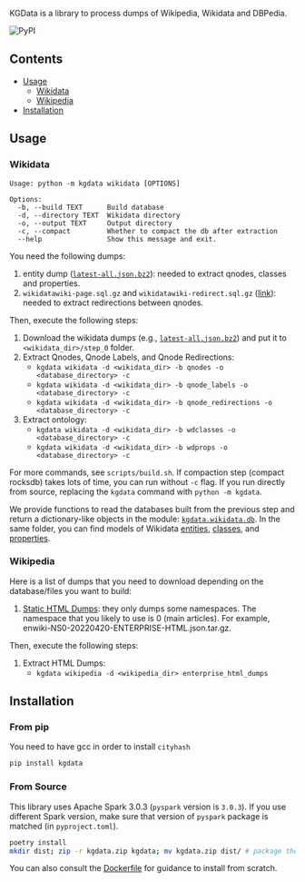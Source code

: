 KGData is a library to process dumps of Wikipedia, Wikidata and DBPedia.

![PyPI](https://img.shields.io/pypi/v/kgdata)

## Contents

<!--ts-->

- [Usage](#usage)
  - [Wikidata](#wikidata)
  - [Wikipedia](#wikipedia)
- [Installation](#installation)
<!--te-->

## Usage

### Wikidata

```
Usage: python -m kgdata wikidata [OPTIONS]

Options:
  -b, --build TEXT      Build database
  -d, --directory TEXT  Wikidata directory
  -o, --output TEXT     Output directory
  -c, --compact         Whether to compact the db after extraction
  --help                Show this message and exit.
```

You need the following dumps:

1. entity dump ([`latest-all.json.bz2`](https://dumps.wikimedia.org/wikidatawiki/entities/20200518/wikidata-20200518-all.json.bz2)): needed to extract qnodes, classes and properties.
2. `wikidatawiki-page.sql.gz` and `wikidatawiki-redirect.sql.gz` ([link](https://dumps.wikimedia.org/wikidatawiki)): needed to extract redirections between qnodes.

Then, execute the following steps:

1.  Download the wikidata dumps (e.g., [`latest-all.json.bz2`](https://dumps.wikimedia.org/wikidatawiki/entities/20200518/wikidata-20200518-all.json.bz2)) and put it to `<wikidata_dir>/step_0` folder.
1.  Extract Qnodes, Qnode Labels, and Qnode Redirections:
    - `kgdata wikidata -d <wikidata_dir> -b qnodes -o <database_directory> -c`
    - `kgdata wikidata -d <wikidata_dir> -b qnode_labels -o <database_directory> -c`
    - `kgdata wikidata -d <wikidata_dir> -b qnode_redirections -o <database_directory> -c`
1.  Extract ontology:
    - `kgdata wikidata -d <wikidata_dir> -b wdclasses -o <database_directory> -c`
    - `kgdata wikidata -d <wikidata_dir> -b wdprops -o <database_directory> -c`

For more commands, see `scripts/build.sh`.
If compaction step (compact rocksdb) takes lots of time, you can run without `-c` flag.
If you run directly from source, replacing the `kgdata` command with `python -m kgdata`.

We provide functions to read the databases built from the previous step and return a dictionary-like objects in the module: [`kgdata.wikidata.db`](/kgdata/wikidata/db.py). In the same folder, you can find models of Wikidata [entities](/kgdata/wikidata/models/qnode.py), [classes](/kgdata/wikidata/models/wdclass.py), and [properties](/kgdata/wikidata/models/wdproperty.py).

### Wikipedia

Here is a list of dumps that you need to download depending on the database/files you want to build:

1. [Static HTML Dumps](https://dumps.wikimedia.org/other/enterprise_html/): they only dumps some namespaces. The namespace that you likely to use is 0 (main articles). For example, enwiki-NS0-20220420-ENTERPRISE-HTML.json.tar.gz.

Then, execute the following steps:

1. Extract HTML Dumps:
   - `kgdata wikipedia -d <wikipedia_dir> enterprise_html_dumps`

## Installation

### From pip

You need to have gcc in order to install `cityhash`

```bash
pip install kgdata
```

### From Source

This library uses Apache Spark 3.0.3 (`pyspark` version is `3.0.3`). If you use different Spark version, make sure that version of `pyspark` package is matched (in `pyproject.toml`).

```bash
poetry install
mkdir dist; zip -r kgdata.zip kgdata; mv kgdata.zip dist/ # package the application to submit to Spark cluster
```

You can also consult the [Dockerfile](./Dockerfile) for guidance to install from scratch.
